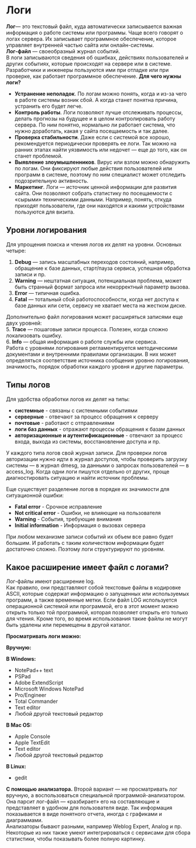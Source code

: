 # Логи

**Лог**— это текстовый файл, куда автоматически записывается важная информация о работе системы или программы. Чаще всего говорят о логах сервера. Их записывает программное обеспечение, которое управляет внутренней частью сайта или онлайн-системы.  
**Лог-файл** — своеобразный журнал событий.  
В логи записываются сведения об ошибках, действиях пользователей и других событиях, которые происходят на сервере или в системе. Разработчики и инженеры пользуются ими при отладке или при проверке, как работает программное обеспечение.
**Для чего нужны логи?**  

- **Устранение неполадок**. По логам можно понять, когда и из-за чего в работе системы возник сбой. А когда станет понятна причина, устранить его будет легче.  
- **Контроль работы**. Логи позволяют лучше отслеживать процессы, делать прогнозы на будущее и в целом контролировать работу сервера. По ним понятно, нормально ли работает система, что нужно доработать, какая у сайта посещаемость и так далее.  
- **Проверка стабильности**. Даже если с системой все хорошо, рекомендуется периодически проверять ее логи. Так можно на ранних этапах найти уязвимость или недочет — еще до того, как он станет проблемой.  
- **Выявление злоумышленников**. Вирус или взлом можно обнаружить по логам. Они фиксируют любые действия пользователей или программ в системе, поэтому по ним специалист может отследить подозрительную активность.  
- **Маркетинг**. Логи — источник ценной информации для развития сайта. Они позволяют собрать статистику по посещаемости с «сырыми» техническими данными. Например, понять, откуда приходят пользователи, где они находятся и какими устройствами пользуются для визита.  

## Уровни логирования

Для упрощения поиска и чтения логов их делят на уровни. Основных четыре:  

1. **Debug** — запись масштабных переходов состояний, например, обращение к базе данных, старт/пауза сервиса, успешная обработка записи и пр.  
2. **Warning** — нештатная ситуация, потенциальная проблема, может быть странный формат запроса или некорректный параметр вызова.  
3. **Error** — типичная ошибка.  
4. **Fatal** — тотальный сбой работоспособности, когда нет доступа к базе данных или сети, сервису не хватает места на жестком диске.  

Дополнительно файл логирования может расширяться записями еще двух уровней:  
5. **Trace**  — пошаговые записи процесса. Полезен, когда сложно локализовать ошибку.  
6. **Info** — общая информация о работе службы или сервиса.  
Работа с уровнями логирования регламентируется методическими документами и внутренними правилами организации. В них может определяться соответствие источника сообщения уровню логирования, значимость, порядок обработки каждого уровня и другие параметры.  

## Типы логов

Для удобства обработки логов их делят на типы:  

- **системные** - связаны с системными событиями  
- **серверные** - отвечают за процесс обращения к серверу  
- **почтовые** - работают с отправлениями  
- **логи баз данных** - отражают процессы обращения к базам данных  
- **авторизационные и аутентификационные** - отвечают за процесс входа, выхода из системы, восстановление доступа и пр.  

У каждого типа логов свой журнал записи. Для проверки логов авторизации нужно идти в журнал доступов, чтобы проверить загрузку системы — в журнал dmesg, за данными о запросах пользователей — в access_log. Когда одни логи пишутся отдельно от других, проще диагностировать ситуацию и найти источник проблемы.  

Еще существует разделение логов в порядке их значимости для ситуационной ошибки:  

- **Fatal error** - Срочное исправление  
- **Not critical error** - Ошибки, не влияющие на пользователя  
- **Warning** - События, требующие внимания  
- **Initial information** - Информация о вызовах сервера  

При любом механизме записи событий их объем все равно будет большим. И работать с таким количеством информации будет достаточно сложно. Поэтому логи структурируют по уровням.

## Какое расширение имеет файл с логами?

Лог-файлы имеют расширение log.  
Как правило, они представляют собой текстовые файлы в кодировке ASCII, которые содержат информацию о запущенных или используемых программ, а также временные метки. Если файл LOG используется операционной системой или программой, его в этот момент можно открыть только той программой, которая позволяет открыть его только для чтения. Кроме того, во время использования такие файлы не могут быть удалены или перемещены в другой каталог.

**Просматривать логи можно:**

**Вручную:**

**В Windows:**  

- NotePad++ text  
- PSPad  
- Adobe ExtendScript  
- Microsoft Windows NotePad  
- Pro/Engineer  
- Total Commander  
- Text editor  
- Любой другой текстовый редактор  

**В Mac OS:**  

- Apple Console  
- Apple TextEdit  
- Text editor  
- Любой другой текстовый редактор  

**В Linux:**

- gedit  

**С помощью анализатора.**
Второй вариант — не просматривать лог вручную, а воспользоваться специальной программой-анализатором. Она парсит лог-файл — «разбирает» его на составляющие и представляет в удобном для пользователя виде. Так информация показывается в виде понятного отчета, иногда с графиками и диаграммами.  
Анализаторы бывают разными, например Weblog Expert, Analog и пр. Некоторые из них также умеют интегрироваться с сервисами для сбора статистики, чтобы показывать более полную картинку.  
